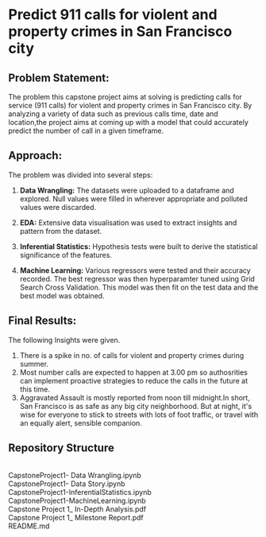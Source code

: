 # Predict 911 calls for violent and property crimes in San Francisco city

## Problem Statement:

The problem this capstone project aims at solving is predicting calls for service (911 calls) for violent and property crimes in San Francisco city. By analyzing a variety of data such as previous calls time, date and location,the project aims at coming up with a model that could accurately predict the number of call in a given timeframe.

## Approach:

The problem was divided into several steps:

1. **Data Wrangling:** The datasets were uploaded to a dataframe and explored. Null values were filled in wherever appropriate and polluted values were discarded.

2. **EDA:** Extensive data visualisation was used to extract insights and pattern from the dataset.

3. **Inferential Statistics:** Hypothesis tests were built to derive the statistical significance of the features. 

5. **Machine Learning:** Various regressors were tested and their accuracy recorded. The best regressor was then hyperparamter tuned using Grid Search Cross Validation. This model was then fit on the test data and the best model was obtained.

## Final Results:

The following Insights were given.

1. There is a spike in no. of calls for violent and property crimes during summer.
2. Most number calls are expected to happen at 3.00 pm so authosrities can implement proactive strategies to reduce the calls in the future at this time.
3. Aggravated Assault is mostly reported from noon till midnight.In short, San Francisco is as safe as any big city neighborhood. But at night, it's wise for everyone to stick to streets with lots of foot traffic, or travel with an equally alert, sensible companion.

## Repository Structure
<br>
CapstoneProject1- Data Wrangling.ipynb <br>
CapstoneProject1- Data Story.ipynb <br>
CapstoneProject1-InferentialStatistics.ipynb <br>
CapstoneProject1-MachineLearning.ipynb <br>
Capstone Project 1_ In-Depth Analysis.pdf <br>
Capstone Project 1_ Milestone Report.pdf <br>
README.md <br>

